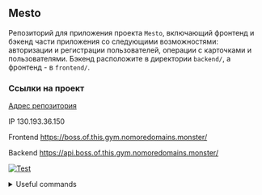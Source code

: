

## Mesto
Репозиторий для приложения проекта `Mesto`, включающий фронтенд и бэкенд части приложения со следующими возможностями: авторизации и регистрации пользователей, операции с карточками и пользователями. Бэкенд расположите в директории `backend/`, а фронтенд - в `frontend/`. 

### Ссылки на проект

[Адрес репозитория](https://github.com/Fr0stFree/Website-Mesto/)

IP 130.193.36.150

Frontend https://boss.of.this.gym.nomoredomains.monster/

Backend https://api.boss.of.this.gym.nomoredomains.monster/

[![Test](https://github.com/Fr0stFree/Website-Mesto/actions/workflows/tests.yml/badge.svg)](https://github.com/Fr0stFree/Website-Mesto/actions/workflows/tests.yml)

<details>
<summary> Useful commands </summary>

```shell
# static transfer
scp -r ./build/* frostfree@130.193.36.150:/home/frostfree/Website-Mesto/frontend
```
```shell
# ask Nginx politely to serve the static
sudo chown -R $USER:www-data /home/frostfree/Website-Mesto/frontend
```
</details>

